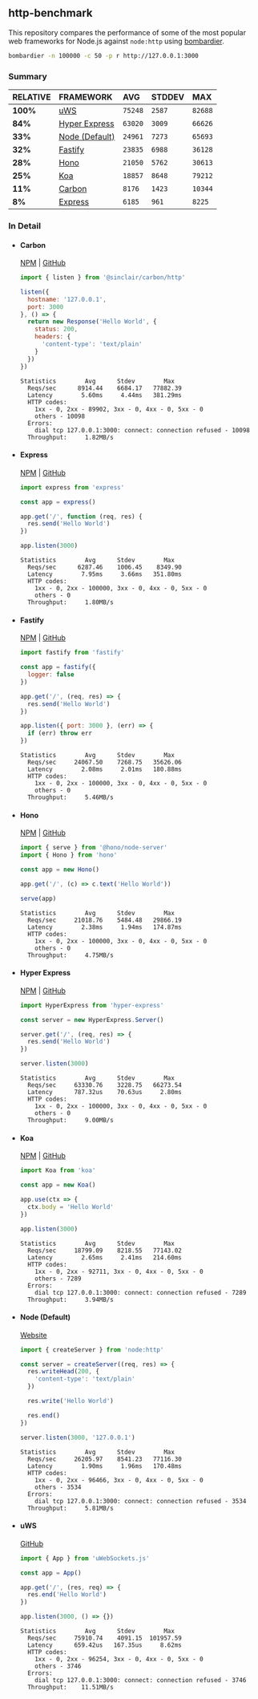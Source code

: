 ## http-benchmark

This repository compares the performance of some of the most popular web frameworks for Node.js against `node:http` using [bombardier](https://github.com/codesenberg/bombardier).

```bash
bombardier -n 100000 -c 50 -p r http://127.0.0.1:3000
```

### Summary

| RELATIVE | FRAMEWORK | AVG | STDDEV | MAX |
| :--- | :--- | :--- | :--- | :--- |
| **100%** | [uWS](#uws) | `75248` | `2587` | `82688` |
| **84%** | [Hyper Express](#hyper-express) | `63020` | `3009` | `66626` |
| **33%** | [Node (Default)](#node-default) | `24961` | `7273` | `65693` |
| **32%** | [Fastify](#fastify) | `23835` | `6988` | `36128` |
| **28%** | [Hono](#hono) | `21050` | `5762` | `30613` |
| **25%** | [Koa](#koa) | `18857` | `8648` | `79212` |
| **11%** | [Carbon](#carbon) | `8176` | `1423` | `10344` |
| **8%** | [Express](#express) | `6185` | `961` | `8225` |


### In Detail

- #### Carbon
  [NPM](https://npmjs.com/@sinclair/carbon) | [GitHub](https://github.com/sinclairzx81/carbon)
  ```js
  import { listen } from '@sinclair/carbon/http'

  listen({
    hostname: '127.0.0.1',
    port: 3000
  }, () => {
    return new Response('Hello World', {
      status: 200,
      headers: {
        'content-type': 'text/plain'
      }
    })
  })
  ```

  ```
  Statistics        Avg      Stdev        Max
    Reqs/sec      8914.44    6684.17   77882.39
    Latency        5.60ms     4.44ms   381.29ms
    HTTP codes:
      1xx - 0, 2xx - 89902, 3xx - 0, 4xx - 0, 5xx - 0
      others - 10098
    Errors:
      dial tcp 127.0.0.1:3000: connect: connection refused - 10098
    Throughput:     1.82MB/s
  ```

- #### Express
  [NPM](https://npmjs.com/express) | [GitHub](https://github.com/expressjs/express)
  ```js
  import express from 'express'

  const app = express()

  app.get('/', function (req, res) {
    res.send('Hello World')
  })

  app.listen(3000)
  ```

  ```
  Statistics        Avg      Stdev        Max
    Reqs/sec      6287.46    1006.45    8349.90
    Latency        7.95ms     3.66ms   351.80ms
    HTTP codes:
      1xx - 0, 2xx - 100000, 3xx - 0, 4xx - 0, 5xx - 0
      others - 0
    Throughput:     1.80MB/s
  ```

- #### Fastify
  [NPM](https://npmjs.com/fastify) | [GitHub](https://github.com/fastify/fastify)
  ```js
  import fastify from 'fastify'

  const app = fastify({
    logger: false
  })

  app.get('/', (req, res) => {
    res.send('Hello World')
  })

  app.listen({ port: 3000 }, (err) => {
    if (err) throw err
  })
  ```

  ```
  Statistics        Avg      Stdev        Max
    Reqs/sec     24067.50    7268.75   35626.06
    Latency        2.08ms     2.01ms   180.88ms
    HTTP codes:
      1xx - 0, 2xx - 100000, 3xx - 0, 4xx - 0, 5xx - 0
      others - 0
    Throughput:     5.46MB/s
  ```

- #### Hono
  [NPM](https://npmjs.com/hono) | [GitHub](https://github.com/honojs/hono)
  ```js
  import { serve } from '@hono/node-server'
  import { Hono } from 'hono'

  const app = new Hono()

  app.get('/', (c) => c.text('Hello World'))

  serve(app)
  ```

  ```
  Statistics        Avg      Stdev        Max
    Reqs/sec     21018.76    5484.48   29866.19
    Latency        2.38ms     1.94ms   174.87ms
    HTTP codes:
      1xx - 0, 2xx - 100000, 3xx - 0, 4xx - 0, 5xx - 0
      others - 0
    Throughput:     4.75MB/s
  ```

- #### Hyper Express
  [NPM](https://npmjs.com/hyper-express) | [GitHub](https://github.com/kartikk221/hyper-express)
  ```js
  import HyperExpress from 'hyper-express'

  const server = new HyperExpress.Server()

  server.get('/', (req, res) => {
    res.send('Hello World')
  })

  server.listen(3000)
  ```

  ```
  Statistics        Avg      Stdev        Max
    Reqs/sec     63330.76    3228.75   66273.54
    Latency      787.32us    70.63us     2.80ms
    HTTP codes:
      1xx - 0, 2xx - 100000, 3xx - 0, 4xx - 0, 5xx - 0
      others - 0
    Throughput:     9.00MB/s
  ```

- #### Koa
  [NPM](https://npmjs.com/koa) | [GitHub](https://github.com/koajs/koa)
  ```js
  import Koa from 'koa'

  const app = new Koa()

  app.use(ctx => {
    ctx.body = 'Hello World'
  })

  app.listen(3000)
  ```

  ```
  Statistics        Avg      Stdev        Max
    Reqs/sec     18799.09    8218.55   77143.02
    Latency        2.65ms     2.41ms   214.60ms
    HTTP codes:
      1xx - 0, 2xx - 92711, 3xx - 0, 4xx - 0, 5xx - 0
      others - 7289
    Errors:
      dial tcp 127.0.0.1:3000: connect: connection refused - 7289
    Throughput:     3.94MB/s
  ```

- #### Node (Default)
  [Website](https://nodejs.org/api/http.html)
  ```js
  import { createServer } from 'node:http'

  const server = createServer((req, res) => {
    res.writeHead(200, {
      'content-type': 'text/plain'
    })

    res.write('Hello World')

    res.end()
  })

  server.listen(3000, '127.0.0.1')
  ```

  ```
  Statistics        Avg      Stdev        Max
    Reqs/sec     26205.97    8541.23   77116.30
    Latency        1.90ms     1.96ms   170.48ms
    HTTP codes:
      1xx - 0, 2xx - 96466, 3xx - 0, 4xx - 0, 5xx - 0
      others - 3534
    Errors:
      dial tcp 127.0.0.1:3000: connect: connection refused - 3534
    Throughput:     5.81MB/s
  ```

- #### uWS
  [GitHub](https://github.com/uNetworking/uWebSockets.js)
  ```js
  import { App } from 'uWebSockets.js'

  const app = App()

  app.get('/', (res, req) => {
    res.end('Hello World')
  })

  app.listen(3000, () => {})
  ```

  ```
  Statistics        Avg      Stdev        Max
    Reqs/sec     75910.74    4091.15  101957.59
    Latency      659.42us   167.35us     8.62ms
    HTTP codes:
      1xx - 0, 2xx - 96254, 3xx - 0, 4xx - 0, 5xx - 0
      others - 3746
    Errors:
      dial tcp 127.0.0.1:3000: connect: connection refused - 3746
    Throughput:    11.51MB/s
  ```


